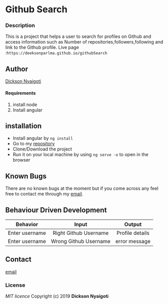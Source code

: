 # Github Search
### Description
This is a project that helps a user to search for profiles on Github and access information such as Number of repositories,followers,following and link to the Github profile.
Live page :`https://deeksonparlma.github.io/githubSearch`
## Author
[Dickson Nyaigoti](https://github.com/deeksonparlma)

#### Requirements
1. install node
2. Install angular

## installation
* Install angular by ```ng install```
* Go to my [repository](https://github.com/deeksonparlma/githubSearch)
* Clone/Download the project
* Run it on your local machine by using `ng serve -o` to open in the browser
## Known Bugs
There are no known bugs at the moment but if you come across any feel free to contact me through my [email](dicksonparlma@gmail.com).
## Behaviour Driven Development

|  Behavior  | Input  | Output   |   
| :--------: | :----: | :------: |
| Enter username|Right Github Username|Profile details|
|Enter username|Wrong Github Username|error message|

## Contact
[email](dicksonparlma@gmail.com)
### License
*MIT licence*
Copyright (c) 2019 **Dickson Nyaigoti**
